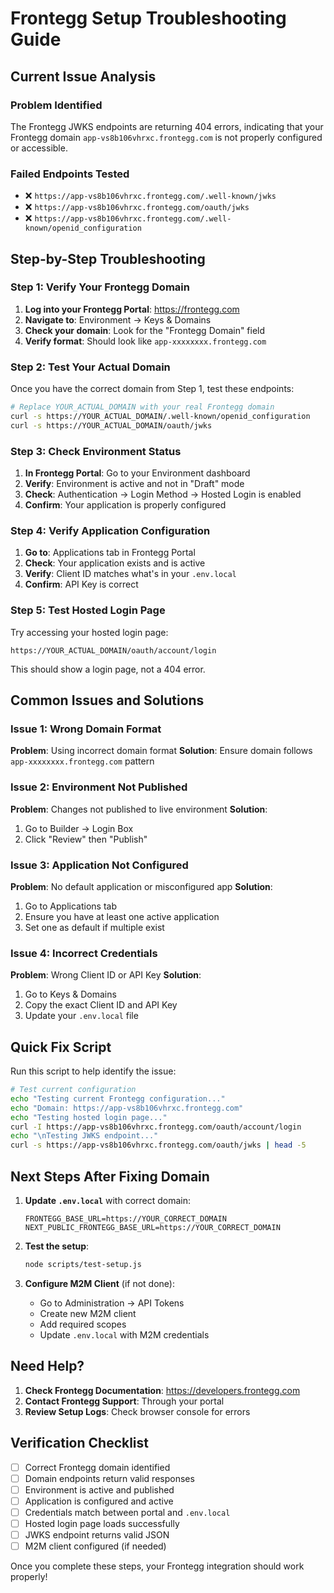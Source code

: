 # Frontegg Setup Troubleshooting Guide

## Current Issue Analysis

### Problem Identified
The Frontegg JWKS endpoints are returning 404 errors, indicating that your Frontegg domain `app-vs8b106vhrxc.frontegg.com` is not properly configured or accessible.

### Failed Endpoints Tested
- ❌ `https://app-vs8b106vhrxc.frontegg.com/.well-known/jwks`
- ❌ `https://app-vs8b106vhrxc.frontegg.com/oauth/jwks`
- ❌ `https://app-vs8b106vhrxc.frontegg.com/.well-known/openid_configuration`

## Step-by-Step Troubleshooting

### Step 1: Verify Your Frontegg Domain

1. **Log into your Frontegg Portal**: https://frontegg.com
2. **Navigate to**: Environment → Keys & Domains
3. **Check your domain**: Look for the "Frontegg Domain" field
4. **Verify format**: Should look like `app-xxxxxxxx.frontegg.com`

### Step 2: Test Your Actual Domain

Once you have the correct domain from Step 1, test these endpoints:

```bash
# Replace YOUR_ACTUAL_DOMAIN with your real Frontegg domain
curl -s https://YOUR_ACTUAL_DOMAIN/.well-known/openid_configuration
curl -s https://YOUR_ACTUAL_DOMAIN/oauth/jwks
```

### Step 3: Check Environment Status

1. **In Frontegg Portal**: Go to your Environment dashboard
2. **Verify**: Environment is active and not in "Draft" mode
3. **Check**: Authentication → Login Method → Hosted Login is enabled
4. **Confirm**: Your application is properly configured

### Step 4: Verify Application Configuration

1. **Go to**: Applications tab in Frontegg Portal
2. **Check**: Your application exists and is active
3. **Verify**: Client ID matches what's in your `.env.local`
4. **Confirm**: API Key is correct

### Step 5: Test Hosted Login Page

Try accessing your hosted login page:
```
https://YOUR_ACTUAL_DOMAIN/oauth/account/login
```

This should show a login page, not a 404 error.

## Common Issues and Solutions

### Issue 1: Wrong Domain Format
**Problem**: Using incorrect domain format
**Solution**: Ensure domain follows `app-xxxxxxxx.frontegg.com` pattern

### Issue 2: Environment Not Published
**Problem**: Changes not published to live environment
**Solution**: 
1. Go to Builder → Login Box
2. Click "Review" then "Publish"

### Issue 3: Application Not Configured
**Problem**: No default application or misconfigured app
**Solution**:
1. Go to Applications tab
2. Ensure you have at least one active application
3. Set one as default if multiple exist

### Issue 4: Incorrect Credentials
**Problem**: Wrong Client ID or API Key
**Solution**:
1. Go to Keys & Domains
2. Copy the exact Client ID and API Key
3. Update your `.env.local` file

## Quick Fix Script

Run this script to help identify the issue:

```bash
# Test current configuration
echo "Testing current Frontegg configuration..."
echo "Domain: https://app-vs8b106vhrxc.frontegg.com"
echo "Testing hosted login page..."
curl -I https://app-vs8b106vhrxc.frontegg.com/oauth/account/login
echo "\nTesting JWKS endpoint..."
curl -s https://app-vs8b106vhrxc.frontegg.com/oauth/jwks | head -5
```

## Next Steps After Fixing Domain

1. **Update `.env.local`** with correct domain:
   ```env
   FRONTEGG_BASE_URL=https://YOUR_CORRECT_DOMAIN
   NEXT_PUBLIC_FRONTEGG_BASE_URL=https://YOUR_CORRECT_DOMAIN
   ```

2. **Test the setup**:
   ```bash
   node scripts/test-setup.js
   ```

3. **Configure M2M Client** (if not done):
   - Go to Administration → API Tokens
   - Create new M2M client
   - Add required scopes
   - Update `.env.local` with M2M credentials

## Need Help?

1. **Check Frontegg Documentation**: https://developers.frontegg.com
2. **Contact Frontegg Support**: Through your portal
3. **Review Setup Logs**: Check browser console for errors

## Verification Checklist

- [ ] Correct Frontegg domain identified
- [ ] Domain endpoints return valid responses
- [ ] Environment is active and published
- [ ] Application is configured and active
- [ ] Credentials match between portal and `.env.local`
- [ ] Hosted login page loads successfully
- [ ] JWKS endpoint returns valid JSON
- [ ] M2M client configured (if needed)

Once you complete these steps, your Frontegg integration should work properly!